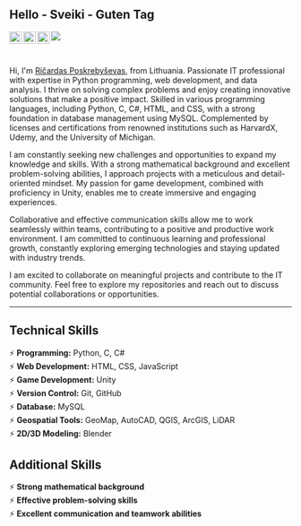 ## Hello - Sveiki - Guten Tag

<a href="https://www.instagram.com/riciokzz/">
  <img align="left" alt="Abhishek's Instagram" width="22px" src="https://raw.githubusercontent.com/hussainweb/hussainweb/main/icons/instagram.png" />
</a>
<a href="https://twitter.com/ricardas_pos">
  <img align="left" alt="Abhishek Naidu | Twitter" width="22px" src="https://raw.githubusercontent.com/peterthehan/peterthehan/master/assets/twitter.svg" />
</a>
<a href="https://www.linkedin.com/in/ri%C4%8Dardas-poskreby%C5%A1evas-665207206/">
  <img align="left" alt="Abhishek's LinkedIN" width="22px" src="https://raw.githubusercontent.com/peterthehan/peterthehan/master/assets/linkedin.svg" />
</a>

![](https://komarev.com/ghpvc/?username=Riciokzz&color=green&color=003da6&label=PROFILE+VIEWS)

<br />

Hi, I'm [Ričardas Poskrebyševas](https://riciokzz.github.io/cv/), from Lithuania. Passionate IT professional with expertise in Python programming, web development, and data analysis. I thrive on solving complex problems and enjoy creating innovative solutions that make a positive impact. Skilled in various programming languages, including Python, C, C#, HTML, and CSS, with a strong foundation in database management using MySQL. Complemented by licenses and certifications from renowned institutions such as HarvardX, Udemy, and the University of Michigan.

I am constantly seeking new challenges and opportunities to expand my knowledge and skills. With a strong mathematical background and excellent problem-solving abilities, I approach projects with a meticulous and detail-oriented mindset. My passion for game development, combined with proficiency in Unity, enables me to create immersive and engaging experiences.

Collaborative and effective communication skills allow me to work seamlessly within teams, contributing to a positive and productive work environment. I am committed to continuous learning and professional growth, constantly exploring emerging technologies and staying updated with industry trends.

I am excited to collaborate on meaningful projects and contribute to the IT community. Feel free to explore my repositories and reach out to discuss potential collaborations or opportunities.

---

## Technical Skills

⚡️ **Programming:** Python, C, C#\
⚡️ **Web Development:** HTML, CSS, JavaScript\
⚡️ **Game Development:** Unity\
⚡️ **Version Control:** Git, GitHub\
⚡️ **Database:** MySQL\
⚡️ **Geospatial Tools:** GeoMap, AutoCAD, QGIS, ArcGIS, LiDAR\
⚡️ **2D/3D Modeling:** Blender

## Additional Skills
⚡️ **Strong mathematical background**\
⚡️ **Effective problem-solving skills**\
⚡️ **Excellent communication and teamwork abilities**

